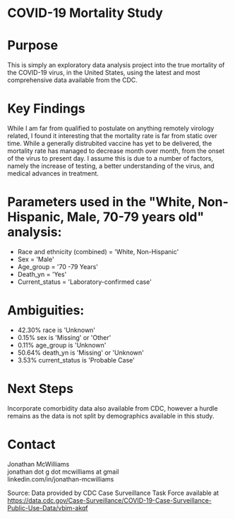 # COVID-19 Mortality Study

# Purpose
This is simply an exploratory data analysis project into the true mortality of the COVID-19 virus, in the United States, using the latest and most comprehensive data available from the CDC.

# Key Findings
While I am far from qualified to postulate on anything remotely virology related, I found it interesting that the mortality rate is far from static over time. While a generally distrubited vaccine has yet to be delivered, the mortality rate has managed to decrease month over month, from the onset of the virus to present day. I assume this is due to a number of factors, namely the increase of testing, a better understanding of the virus, and medical advances in treatment.

# Parameters used in the "White, Non-Hispanic, Male, 70-79 years old" analysis:
* Race and ethnicity (combined) = 'White, Non-Hispanic'
* Sex = 'Male'
* Age_group = '70 -79 Years'
* Death_yn = 'Yes'
* Current_status = 'Laboratory-confirmed case'

# Ambiguities:
* 42.30% race is 'Unknown'
* 0.15% sex is 'Missing' or 'Other'
* 0.11% age_group is 'Unknown'
* 50.64% death_yn is 'Missing' or 'Unknown'
* 3.53% current_status is 'Probable Case'



# Next Steps
Incorporate comorbidity data also available from CDC, however a hurdle remains as the data is not split by demographics available in this study.

# Contact
Jonathan McWilliams\
jonathan dot g dot mcwilliams at gmail\
linkedin.com/in/jonathan-mcwilliams

Source: Data provided by CDC Case Surveillance Task Force available at https://data.cdc.gov/Case-Surveillance/COVID-19-Case-Surveillance-Public-Use-Data/vbim-akqf


